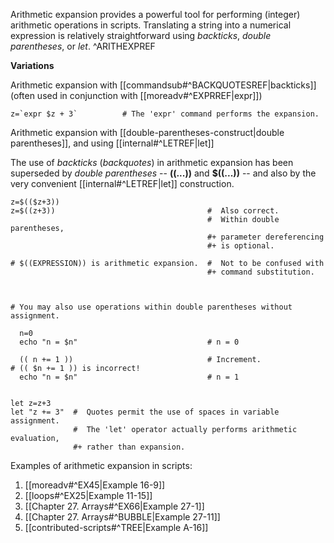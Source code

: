 Arithmetic expansion provides a powerful tool for performing (integer) arithmetic operations in scripts. Translating a string into a numerical expression is relatively straightforward using _backticks_, _double parentheses_, or _let_. ^ARITHEXPREF

**Variations**

Arithmetic expansion with [[commandsub#^BACKQUOTESREF|backticks]] (often used in conjunction with [[moreadv#^EXPRREF|expr]])

```
z=`expr $z + 3`          # The 'expr' command performs the expansion.
```

Arithmetic expansion with [[double-parentheses-construct|double parentheses]], and using [[internal#^LETREF|let]]

The use of _backticks_ (_backquotes_) in arithmetic expansion has been superseded by _double parentheses_ -- **((...))** and **$((...))** -- and also by the very convenient [[internal#^LETREF|let]] construction.

```
z=$(($z+3))
z=$((z+3))                                  #  Also correct.
                                            #  Within double parentheses,
                                            #+ parameter dereferencing
                                            #+ is optional.

# $((EXPRESSION)) is arithmetic expansion.  #  Not to be confused with
                                            #+ command substitution.



# You may also use operations within double parentheses without assignment.

  n=0
  echo "n = $n"                             # n = 0

  (( n += 1 ))                              # Increment.
# (( $n += 1 )) is incorrect!
  echo "n = $n"                             # n = 1


let z=z+3
let "z += 3"  #  Quotes permit the use of spaces in variable assignment.
              #  The 'let' operator actually performs arithmetic evaluation,
              #+ rather than expansion.
```

Examples of arithmetic expansion in scripts:

1. [[moreadv#^EX45|Example 16-9]]
2. [[loops#^EX25|Example 11-15]]
3. [[Chapter 27. Arrays#^EX66|Example 27-1]]
4. [[Chapter 27. Arrays#^BUBBLE|Example 27-11]]
5. [[contributed-scripts#^TREE|Example A-16]]
